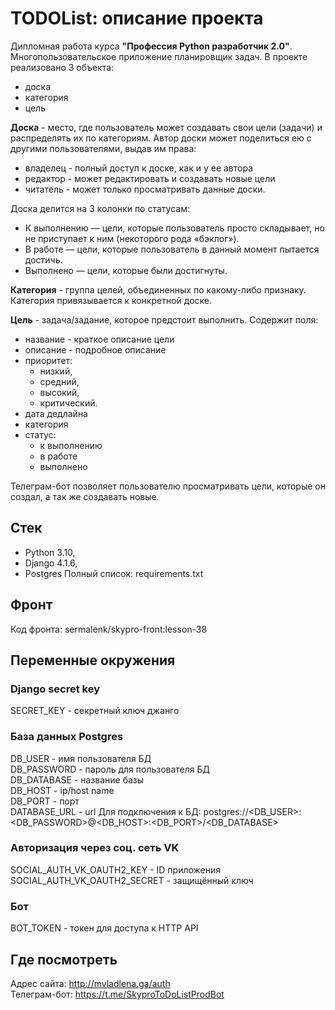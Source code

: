 # TODOList: описание проекта
Дипломная работа курса **"Профессия Python разработчик 2.0"**. </br>
Многопользовательское приложение планировщик задач.
В проекте реализовано 3 объекта:
- доска
- категория
- цель

**Доска** - место, где пользователь может создавать свои цели (задачи) и распределять их 
по категориям. Автор доски может поделиться ею с другими пользователями, выдав им права:
- владелец - полный доступ к доске, как и у ее автора
- редактор - может редактировать и создавать новые цели 
- читатель - может только просматривать данные доски. </br>

Доска делится на 3 колонки по статусам:
- К выполнению — цели, которые пользователь просто складывает, но не приступает к ним (некоторого рода «бэклог»).
- В работе — цели, которые пользователь в данный момент пытается достичь.
- Выполнено — цели, которые были достигнуты.

**Категория** - группа целей, объединенных по какому-либо признаку. Категория привязывается к конкретной доске.

**Цель** - задача/задание, которое предстоит выполнить. Содержит поля:
- название - краткое описание цели
- описание - подробное описание
- приоритет:
  - низкий,
  - средний,
  - высокий,
  - критический.
- дата дедлайна
- категория
- статус:
  - к выполнению
  - в работе
  - выполнено

Телеграм-бот позволяет пользователю просматривать цели, которые он создал, а так же создавать новые.

## Cтек 
- Python 3.10, 
- Django 4.1.6, 
- Postgres
Полный список: requirements.txt

## Фронт
Код фронта: sermalenk/skypro-front:lesson-38

## Переменные окружения
### Django secret key
SECRET_KEY - секретный ключ джанго
### База данных Postgres
DB_USER - имя пользователя БД </br>
DB_PASSWORD - пароль для пользователя БД </br>
DB_DATABASE - название базы </br>
DB_HOST - ip/host name </br>
DB_PORT - порт </br>
DATABASE_URL - url Для подключения к БД: postgres://<DB_USER>:<DB_PASSWORD>@<DB_HOST>:<DB_PORT>/<DB_DATABASE>
### Авторизация через соц. сеть VK
SOCIAL_AUTH_VK_OAUTH2_KEY - ID приложения	 </br>
SOCIAL_AUTH_VK_OAUTH2_SECRET - защищённый ключ </br>
### Бот
BOT_TOKEN - токен для доступа к HTTP API


## Где посмотреть
Адрес сайта: http://mvladlena.ga/auth </br>
Телеграм-бот: https://t.me/SkyproToDoListProdBot






